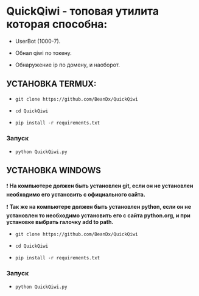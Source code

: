 # QuickQiwi - топовая утилита которая способна:

- UserBot (1000-7).

- Обнал qiwi по токену.

- Обнаружение ip по домену, и наоборот.

## УСТАНОВКА TERMUX:

- `git clone https://github.com/BeanDx/QuickQiwi`

- `cd QuickQiwi`

- `pip install -r requirements.txt`

<h3>Запуск</h3>

- `python QuickQiwi.py`

## УСТАНОВКА WINDOWS 

❗ **На компьютере должен быть установлен git, если он не установлен необходимо его установить с официального сайта.**

❗ **Так же на компьютере должен быть установлен python, если он не установлен то необходимо установить его с сайта python.org, и при установке выбрать галочку add to path.**

- `git clone https://github.com/BeanDx/QuickQiwi`

- `cd QuickQiwi`

- `pip install -r requirements.txt`

<h3>Запуск</h3>

- `python QuickQiwi.py`
